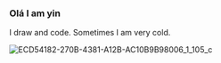  
### Olá I am yin 

I draw and code. 
Sometimes I am very cold. 


![ECD54182-270B-4381-A12B-AC10B9B98006_1_105_c](https://user-images.githubusercontent.com/932768/154189323-4ef4f43d-df82-45c0-a932-0f6405c0b9e9.jpeg)

